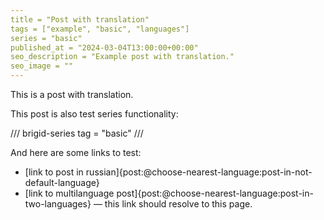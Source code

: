 ```yaml
---
title = "Post with translation"
tags = ["example", "basic", "languages"]
series = "basic"
published_at = "2024-03-04T13:00:00+00:00"
seo_description = "Example post with translation."
seo_image = ""
---
```


This is a post with translation.

This post is also test series functionality:

/// brigid-series
tag = "basic"
///

And here are some links to test:

- [link to post in russian]{post:@choose-nearest-language:post-in-not-default-language}
- [link to multilanguage post]{post:@choose-nearest-language:post-in-two-languages} — this link should resolve to this page.
